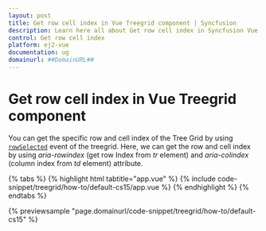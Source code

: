 ```yaml
---
layout: post
title: Get row cell index in Vue Treegrid component | Syncfusion
description: Learn here all about Get row cell index in Syncfusion Vue Treegrid component of Syncfusion Essential JS 2 and more.
control: Get row cell index 
platform: ej2-vue
documentation: ug
domainurl: ##DomainURL##
---
```


# Get row cell index in Vue Treegrid component

You can get the specific row and cell index of the Tree Grid by using [`rowSelected`](https://ej2.syncfusion.com/vue/documentation/api/treegrid/#rowselected) event of the treegrid. Here, we can get the row and cell index by using *aria-rowindex* (get row Index from *tr* element) and *aria-colindex* (column index from *td* element) attribute.

{% tabs %}
{% highlight html tabtitle="app.vue" %}
{% include code-snippet/treegrid/how-to/default-cs15/app.vue %}
{% endhighlight %}
{% endtabs %}
        
{% previewsample "page.domainurl/code-snippet/treegrid/how-to/default-cs15" %}
